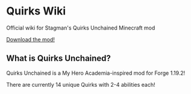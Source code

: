 # Quirks Wiki
Official wiki for Stagman's Quirks Unchained Minecraft mod

[Download the mod!](https://www.curseforge.com/minecraft/mc-mods/quirksunchained)

## What is Quirks Unchained?
Quirks Unchained is a My Hero Academia-inspired mod for Forge 1.19.2!

There are currently 14 unique Quirks with 2-4 abilities each!
